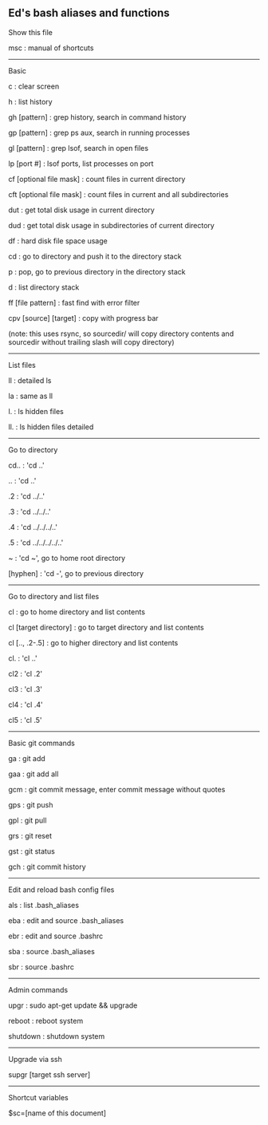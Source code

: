 Ed's bash aliases and functions
--------------------------------------

Show this file

msc : manual of shortcuts

--------------------------------------
Basic

c : clear screen

h : list history

gh [pattern] : grep history, search in command history

gp [pattern] : grep ps aux, search in running processes

gl [pattern] : grep lsof, search in open files

lp [port #] : lsof ports, list processes on port

cf [optional file mask] : count files in current directory

cft [optional file mask] : count files in current and all subdirectories

dut : get total disk usage in current directory

dud : get total disk usage in subdirectories of current directory

df : hard disk file space usage

cd : go to directory and push it to the directory stack

p : pop, go to previous directory in the directory stack

d : list directory stack

ff [file pattern] : fast find with error filter

cpv [source] [target] : copy with progress bar

(note: this uses rsync, so sourcedir/ will copy directory contents and sourcedir without trailing slash will copy directory)

--------------------------------------
List files

ll : detailed ls

la : same as ll

l. : ls hidden files

ll. : ls hidden files detailed

--------------------------------------
Go to directory 

cd.. : 'cd ..'

.. : 'cd ..'

.2 : 'cd ../..'

.3 : 'cd ../../..'

.4 : 'cd ../../../..'

.5 : 'cd ../../../../..'

~ : 'cd ~', go to home root directory

[hyphen] : 'cd -', go to previous directory

--------------------------------------
Go to directory and list files

cl : go to home directory and list contents

cl [target directory] : go to target directory and list contents

cl [.., .2-.5] : go to higher directory and list contents

cl. : 'cl ..'

cl2 : 'cl .2'

cl3 : 'cl .3'

cl4 : 'cl .4'

cl5 : 'cl .5'

--------------------------------------
Basic git commands

ga : git add

gaa : git add all

gcm : git commit message, enter commit message without quotes

gps : git push

gpl : git pull

grs : git reset

gst : git status

gch : git commit history

--------------------------------------
Edit and reload bash config files

als : list .bash_aliases

eba : edit and source .bash_aliases

ebr : edit and source .bashrc

sba : source .bash_aliases

sbr : source .bashrc

--------------------------------------
Admin commands

upgr : sudo apt-get update && upgrade

reboot : reboot system

shutdown : shutdown system

--------------------------------------
Upgrade via ssh

supgr [target ssh server]

--------------------------------------

Shortcut variables

$sc=[name of this document]


